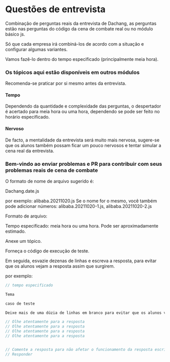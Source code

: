 # Questões de entrevista

Combinação de perguntas reais da entrevista de Dachang, as perguntas estão nas perguntas do código da cena de combate real ou no módulo básico js.

Só que cada empresa irá combiná-los de acordo com a situação e configurar algumas variantes.

Vamos fazê-lo dentro do tempo especificado (principalmente meia hora).

### Os tópicos aqui estão disponíveis em outros módulos

Recomenda-se praticar por si mesmo antes da entrevista.

#### Tempo

Dependendo da quantidade e complexidade das perguntas, o despertador é acertado para meia hora ou uma hora, dependendo se pode ser feito no horário especificado.

#### Nervoso

De facto, a mentalidade da entrevista será muito mais nervosa, sugere-se que os alunos também possam ficar um pouco nervosos e tentar simular a cena real da entrevista.

### Bem-vindo ao enviar problemas e PR para contribuir com seus problemas reais de cena de combate

O formato de nome de arquivo sugerido é:

Dachang.date.js

por exemplo: alibaba.20211020.js
Se o nome for o mesmo, você também pode adicionar números: alibaba.20211020-1.js, alibaba.20211020-2.js

Formato de arquivo:

Tempo especificado: meia hora ou uma hora. Pode ser aproximadamente estimado.

Anexe um tópico.

Forneça o código de execução de teste.

Em seguida, esvazie dezenas de linhas e escreva a resposta, para evitar que os alunos vejam a resposta assim que surgirem.


por exemplo:

```js
// tempo especificado

Tema

caso de teste

Deixe mais de uma dúzia de linhas em branco para evitar que os alunos vejam a resposta assim que surgirem.

// Olhe atentamente para a resposta
// Olhe atentamente para a resposta
// Olhe atentamente para a resposta
// Olhe atentamente para a resposta


// Comente a resposta para não afetar o funcionamento da resposta escrita pelos próprios alunos
// Responder

```